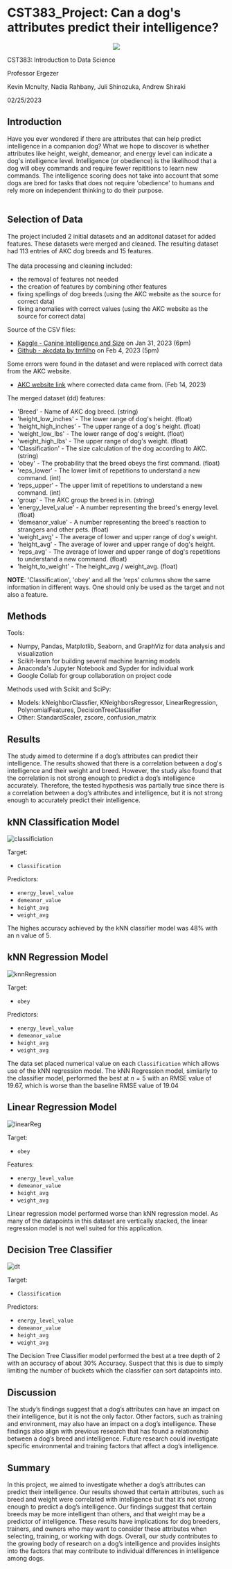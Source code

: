 # CST383_Project: Can a dog's attributes predict their intelligence?
<p align="center">
<img src="/images/otterbots_logo.png" />
</p>



CST383: Introduction to Data Science

Professor Ergezer

Kevin Mcnulty, Nadia Rahbany, Juli Shinozuka, Andrew Shiraki

02/25/2023
  
## Introduction

Have you ever wondered if there are attributes that can help predict intelligence in a companion dog? What we hope to discover is whether attributes like height, weight, demeanor, and energy level can indicate a dog's intelligence level. Intelligence (or obedience) is the likelihood that a dog will obey commands and require fewer repititions to learn new commands. The intelligence scoring does not take into account that some dogs are bred for tasks that does not require 'obedience' to humans and rely more on independent thinking to do their purpose.<br><br> 

## Selection of Data
  
The project included 2 initial datasets and an additonal dataset for added features.  These datasets were merged and cleaned.  The resulting dataset had 113 entries of AKC dog breeds and 15 features.<br><br>
The data processing and cleaning included:
-   the removal of features not needed
-   the creation of features by combining other features
-   fixing spellings of dog breeds (using the AKC website as the source for correct data)
-   fixing anomalies with correct values (using the AKC website as the source for correct data)

Source of the CSV files:

-   [Kaggle - Canine Intelligence and Size](https://www.kaggle.com/datasets/thedevastator/canine-intelligence-and-size?select=AKC+Breed+Info.csv) on Jan 31, 2023 (6pm)
-   [Github - akcdata by tmfilho](https://github.com/tmfilho/akcdata) on Feb 4, 2023 (5pm)

Some errors were found in the dataset and were replaced with correct data from the AKC website.
-   [AKC website link](https://www.akc.org) where corrected data came from. (Feb 14, 2023)

The merged dataset (dd) features:
-   'Breed' - Name of AKC dog breed. (string)
-   'height_low_inches' - The lower range of dog's height. (float)
-   'height_high_inches' - The upper range of a dog's height. (float)
-   'weight_low_lbs' - The lower range of dog's weight. (float)
-   'weight_high_lbs' - The upper range of dog's weight. (float)
-   'Classification' - The size calculation of the dog according to AKC. (string)
-   'obey' - The probability that the breed obeys the first command. (float)
-   'reps_lower' - The lower limit of repetitions to understand a new command. (int)
-   'reps_upper' - The upper limit of repetitions to understand a new command. (int)
-   'group' - The AKC group the breed is in. (string)
-   'energy_level_value' - A number representing the breed's energy level. (float)
-   'demeanor_value' - A number representing the breed's reaction to strangers and other pets. (float)
-   'weight_avg' - The average of lower and upper range of dog's weight.
-   'height_avg' - The average of lower and upper range of dog's height.
-   'reps_avg' - The average of lower and upper range of dog's repetitions to understand a new command.  (float)
-   'height_to_weight' - The height_avg / weight_avg.  (float)

**NOTE**: 'Classification', 'obey' and all the 'reps' columns show the same information in different ways.  One should only be used as the target and not also a feature.

## Methods

Tools:
-   Numpy, Pandas, Matplotlib, Seaborn, and GraphViz for data analysis and visualization
-   Scikit-learn for building several machine learning models 
-   Anaconda's Jupyter Notebook and Sypder for individual work
-   Google Collab for group collaboration on project code
 
Methods used with Scikit and SciPy:
-   Models: kNeighborClassfier, KNeighborsRegressor, LinearRegression, PolynomialFeatures, DecisionTreeClassifier
-   Other: StandardScaler, zscore, confusion_matrix

## Results

The study aimed to determine if a dog’s attributes can predict their intelligence. The results showed that there is a correlation between a dog's intelligence and their weight and breed. However, the study also found that the correlation is not strong enough to predict a dog’s intelligence accurately. Therefore, the tested hypothesis was partially true since there is a correlation between a dog’s attributes and intelligence, but it is not strong enough to accurately predict their intelligence.

## kNN Classification Model

![classificiation](images/classification.png)


Target: 
- `Classification`

Predictors:
- `energy_level_value`
- `demeanor_value`
- `height_avg`
- `weight_avg`

The highes accuracy achieved by the kNN classifier model was 48% with an n value of 5. 

## kNN Regression Model


![knnRegression](/images/rmse.png)


Target: 
- `obey`

Predictors:
- `energy_level_value`
- `demeanor_value`
- `height_avg`
- `weight_avg`

The data set placed numerical value on each `Classification` which allows use of the kNN regression model. The kNN Regression model, simliarly to the classifier model, performed the best at $n=5$ with an RMSE value of 19.67, which is worse than the baseline RMSE value of 19.04

## Linear Regression Model


![linearReg](/images/linear_reg.png)

Target: 
- `obey`

Features:
- `energy_level_value`
- `demeanor_value`
- `height_avg`
- `weight_avg`

Linear regression model performed worse than kNN regression model. As many of the datapoints in this dataset are vertically stacked, the linear regression model is not well suited for this application.

## Decision Tree Classifier

![dt](/images/decision_tree.png)

Target: 
- `Classification`

Predictors:
- `energy_level_value`
- `demeanor_value`
- `height_avg`
- `weight_avg`

The Decision Tree Classifier model performed the best at a  tree depth of 2 with an accuracy of about 30% Accuracy. 
Suspect that this is due to simply limiting the number of buckets which the classifier can sort datapoints into. 

## Discussion

The study’s findings suggest that a dog’s attributes can have an impact on their intelligence, but it is not the only factor. Other factors, such as training and environment, may also have an impact on a dog’s intelligence. These findings also align with previous research that has found a relationship between a dog’s breed and intelligence. Future research could investigate specific environmental and training factors that affect a dog’s intelligence.

## Summary

In this project, we aimed to investigate whether a dog’s attributes can predict their intelligence. Our results showed that certain attributes, such as breed and weight were correlated with intelligence but that it’s not strong enough to predict a dog’s intelligence. Our findings suggest that certain breeds may be more intelligent than others, and that weight may be a predictor of intelligence. These results have implications for dog breeders, trainers, and owners who may want to consider these attributes when selecting, training, or working with dogs. Overall, our study contributes to the growing body of research on a dog’s intelligence and provides insights into the factors that may contribute to individual differences in intelligence among dogs.




